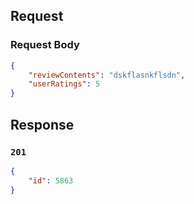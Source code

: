 ## Request

### Request Body

```json
{
	"reviewContents": "dskflasnkflsdn",
	"userRatings": 5
}
```

## Response

### `201`

```json
{
	"id": 5863
}
```